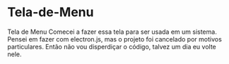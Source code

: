 # Tela-de-Menu
Tela de Menu
Comecei a fazer essa tela para ser usada em um sistema. Pensei em fazer com  electron.js, mas o projeto foi cancelado por motivos particulares. Então não vou disperdiçar o código, 
talvez um dia eu volte nele.
